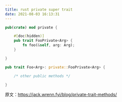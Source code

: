 ```yaml
---
title: rust private super trait
date: 2021-08-03 16:13:31
---
```


```rust
pub(crate) mod private {

    #[doc(hidden)]
    pub trait FooPrivate<Arg> {
        fn foo(&self, arg: Arg);
    }

}

pub trait Foo<Arg>: private::FooPrivate<Arg> {

    /* other public methods */

}
```

原文：<https://jack.wrenn.fyi/blog/private-trait-methods/>
